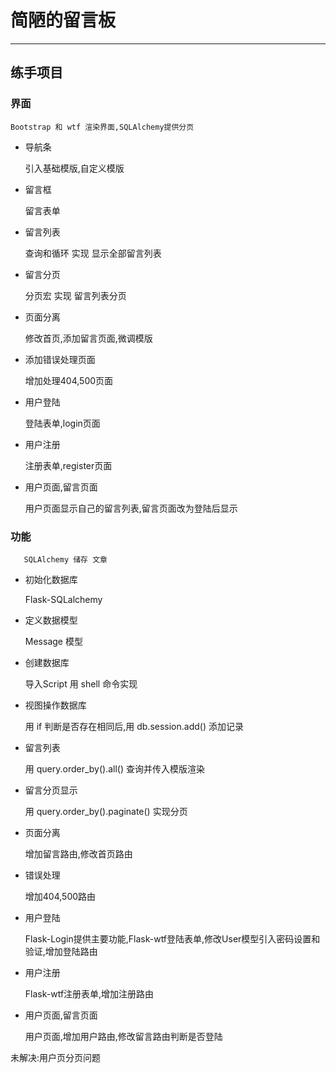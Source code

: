 # 简陋的留言板

---

## 练手项目

### 界面

    Bootstrap 和 wtf 渲染界面,SQLAlchemy提供分页

- 导航条

    引入基础模版,自定义模版
 
- 留言框

    留言表单

- 留言列表

    查询和循环 实现 显示全部留言列表

- 留言分页

    分页宏 实现 留言列表分页

- 页面分离

    修改首页,添加留言页面,微调模版

- 添加错误处理页面

    增加处理404,500页面

- 用户登陆

    登陆表单,login页面

- 用户注册

    注册表单,register页面

- 用户页面,留言页面

    用户页面显示自己的留言列表,留言页面改为登陆后显示

### 功能

       SQLAlchemy 储存 文章

- 初始化数据库

    Flask-SQLalchemy

- 定义数据模型

    Message 模型

- 创建数据库

    导入Script 用 shell 命令实现

- 视图操作数据库

    用 if 判断是否存在相同后,用 db.session.add() 添加记录

- 留言列表

    用 query.order_by().all() 查询并传入模版渲染

- 留言分页显示

    用 query.order_by().paginate() 实现分页

- 页面分离

    增加留言路由,修改首页路由

- 错误处理

    增加404,500路由

- 用户登陆

    Flask-Login提供主要功能,Flask-wtf登陆表单,修改User模型引入密码设置和验证,增加登陆路由

- 用户注册

    Flask-wtf注册表单,增加注册路由

- 用户页面,留言页面

    用户页面,增加用户路由,修改留言路由判断是否登陆


未解决:用户页分页问题